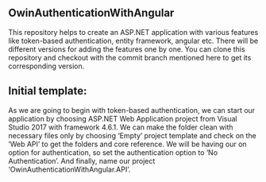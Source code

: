 ## OwinAuthenticationWithAngular

This repository helps to create an ASP.NET application with various features like token-based authentication, entity framework, angular etc. There will be different versions for adding the features one by one. You can clone this repository and checkout with the commit branch mentioned here to get its corresponding version.

## Initial template: 

As we are going to begin with token-based authentication, we can start our application by choosing ASP.NET Web Application project from Visual Studio 2017 with framework 4.6.1.  We can make the folder clean with necessary files only by choosing ‘Empty’ project template and check on the ‘Web API’ to get the folders and core reference. We will be having our on option for authentication, so set the authentication option to ‘No Authentication’. And finally, name our project ‘OwinAuthenticationWithAngular.API’.
